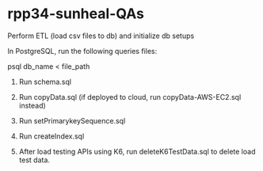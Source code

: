 # rpp34-sunheal-QAs

Perform ETL (load csv files to db) and initialize db setups

In PostgreSQL, run the following queries files:

psql db_name < file_path

1. Run schema.sql
2. Run copyData.sql (if deployed to cloud, run copyData-AWS-EC2.sql instead)
3. Run setPrimarykeySequence.sql
4. Run createIndex.sql

5. After load testing APIs using K6, run deleteK6TestData.sql to delete load test data.